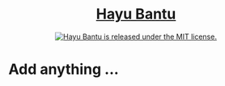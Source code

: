 <h1 align="center">
  <a href="https://github.com/defuj/hayubantu">
    Hayu Bantu
  </a>
</h1>

<p align="center">
  <a href="https://github.com/defuj/hayubantu/blob/master/LICENSE">
    <img src="https://img.shields.io/badge/license-MIT-blue.svg" alt="Hayu Bantu is released under the MIT license." />
  </a>
</p>

# Add anything ...
